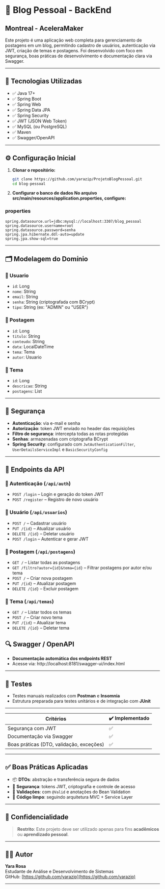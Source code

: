 # 📘 Blog Pessoal - BackEnd
## Montreal - AceleraMaker

Este projeto é uma aplicação web completa para gerenciamento de postagens em um blog, permitindo cadastro de usuários, autenticação via JWT, criação de temas e postagens. Foi desenvolvido com foco em segurança, boas práticas de desenvolvimento e documentação clara via Swagger.

---

## 🚀 Tecnologias Utilizadas

- ✅ Java 17+
- ✅ Spring Boot
- ✅ Spring Web
- ✅ Spring Data JPA
- ✅ Spring Security
- ✅ JWT (JSON Web Token)
- ✅ MySQL (ou PostgreSQL)
- ✅ Maven
- ✅ Swagger/OpenAPI

---

## ⚙️ Configuração Inicial

1. **Clonar o repositório:**
   ```bash
   git clone https://github.com/yarazip/ProjetoBlogPessoal.git
   cd blog-pessoal


2. **Configurar o banco de dados
     No arquivo src/main/resources/application.properties, configure:**

### properties
```
spring.datasource.url=jdbc:mysql://localhost:3307/blog_pessoal
spring.datasource.username=root
spring.datasource.password=senha
spring.jpa.hibernate.ddl-auto=update
spring.jpa.show-sql=true
```

---

## 🗂️ Modelagem do Domínio

### 👤 Usuario
- `id`: Long  
- `nome`: String  
- `email`: String  
- `senha`: String (criptografada com BCrypt)  
- `tipo`: String (ex: "ADMIN" ou "USER")  

### 📝 Postagem
- `id`: Long  
- `titulo`: String  
- `conteudo`: String  
- `data`: LocalDateTime  
- `tema`: Tema  
- `autor`: Usuario  

### 🧩 Tema
- `id`: Long  
- `descricao`: String  
- `postagens`: List<Postagem>  

---

## 🔐 Segurança

- **Autenticação**: via e-mail e senha  
- **Autorização**: token JWT enviado no header das requisições  
- **Filtro de segurança**: intercepta todas as rotas protegidas  
- **Senhas**: armazenadas com criptografia BCrypt  
- **Spring Security**: configurado com `JwtAuthenticationFilter`, `UserDetailsServiceImpl` e `BasicSecurityConfig`

---

## 📑 Endpoints da API

### 🔐 Autenticação (`/api/auth`)
- `POST /login` – Login e geração do token JWT  
- `POST /register` – Registro de novo usuário  

### 👥 Usuário (`/api/usuarios`)
- `POST /` – Cadastrar usuário  
- `PUT /{id}` – Atualizar usuário  
- `DELETE /{id}` – Deletar usuário  
- `POST /login` – Autenticar e gerar JWT  

### 📝 Postagem (`/api/postagens`)
- `GET /` – Listar todas as postagens  
- `GET /filtro?autor={id}&tema={id}` – Filtrar postagens por autor e/ou tema  
- `POST /` – Criar nova postagem  
- `PUT /{id}` – Atualizar postagem  
- `DELETE /{id}` – Excluir postagem  

### 🧩 Tema (`/api/temas`)
- `GET /` – Listar todos os temas  
- `POST /` – Criar novo tema  
- `PUT /{id}` – Atualizar tema  
- `DELETE /{id}` – Deletar tema  



## 🔍 Swagger / OpenAPI

- **Documentação automática dos endpoints REST**  
- Acesse via:  http://localhost:8181/swagger-ui/index.html

---

## 🧪 Testes

- Testes manuais realizados com **Postman** e **Insomnia**  
- Estrutura preparada para testes unitários e de integração com **JUnit**

---


| Critérios                             | ✔️ Implementado |
|-------------------------------------|-----------------|
| Segurança com JWT                   | ✅              |
| Documentação via Swagger            | ✅              |
| Boas práticas (DTO, validação, exceções) | ✅         |

---

## ✅ Boas Práticas Aplicadas

- 📦 **DTOs**: abstração e transferência segura de dados  
- 🔐 **Segurança**: tokens JWT, criptografia e controle de acesso  
- 📑 **Validações**: com `@Valid` e anotações do Bean Validation  
- 🧹 **Código limpo**: seguindo arquitetura MVC + Service Layer  

---

## 🔐 Confidencialidade

> **Restrito**: Este projeto deve ser utilizado apenas para fins **acadêmicos** ou **aprendizado pessoal**.

---


## 👨‍💻 Autor

**Yara Rosa**  
Estudante de Análise e Desenvolvimento de Sistemas  
GitHub: [https://github.com/yarazip](https://github.com/yarazip)  

---

